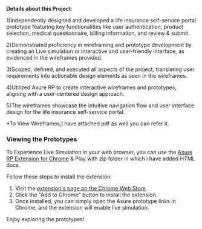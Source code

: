 **Details about this Project**:

1)Independently designed and developed a life insurance self-service portal prototype featuring key functionalities like user authentication, product selection, medical questionnaire, billing information, and review & submit.

2)Demonstrated proficiency in wireframing and prototype development by creating an Live simulation or interactive and user-friendly interface, as evidenced in the wireframes provided.

3)Scoped, defined, and executed all aspects of the project, translating user requirements into actionable design elements as seen in the wireframes.

4)Utilized Axure RP to create interactive wireframes and prototypes, aligning with a user-centered design approach.

5)The wireframes showcase the intuitive navigation flow and user interface design for the life insurance self-service portal.

*To View Wireframes,I have attached pdf as well you can refer it.


### Viewing the Prototypes

To Experience Live Simulation in your web browser, you can use the [Axure RP Extension for Chrome](https://chrome.google.com/webstore/detail/axure-rp-extension-for-ch/dogkpdfcklifaemcdfbildhcofnopogp) & Play with zip folder in which i have added HTML docs.

Follow these steps to install the extension:

1. Visit the [extension's page on the Chrome Web Store](https://chrome.google.com/webstore/detail/axure-rp-extension-for-ch/dogkpdfcklifaemcdfbildhcofnopogp).
2. Click the "Add to Chrome" button to install the extension.
3. Once installed, you can simply open the Axure prototype links in Chrome, and the extension will enable live simulation.

Enjoy exploring the prototypes!
